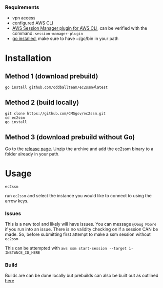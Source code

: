 ### Requirements

- vpn access
- configured AWS CLI
- [AWS Session Manager plugin for AWS CLI](https://docs.aws.amazon.com/systems-manager/latest/userguide/session-manager-working-with-install-plugin.html), can be verified with the command: `session-manager-plugin`
- [go installed](https://go.dev/doc/install), make sure to have ~/go/bin in your path

# Installation
## Method 1 (download prebuild)
```
go install github.com/oddballteam/ec2ssm@latest
```

## Method 2 (build locally)
```
git clone https://github.com/CMSgov/ec2ssm.git
cd ec2ssm
go install
```

## Method 3 (download prebuild without Go)
Go to the [release page](https://github.com/oddballteam/ec2ssm/releases). Unzip the archive and add the ec2ssm binary to a folder already in your path.

# Usage
```
ec2ssm
```

run `ec2ssm` and select the instance you would like to connect to using the arrow keys.

### Issues
This is a new tool and likely will have issues. 
You can message `@Doug Moore` if you run into an issue.
There is no validity checking on if a session CAN be made. 
So, before submitting first attempt to make a ssm session without `ec2ssm`

This can be attempted with `aws ssm start-session --target i-INSTANCE_ID_HERE`

### Build
Builds are can be done locally but prebuilds can also be built out as outlined [here](https://github.com/oddballteam/ec2ssm#build)
